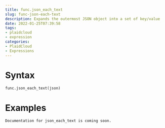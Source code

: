 ```yaml
---
title: func.json_each_text
slug: func-json-each-text
description: Expands the outermost JSON object into a set of key/value pairs. The returned value will be of type text.
date: 2022-01-25T07:39:58
tags:
- plaidcloud
- expression
categories:
- PlaidCloud
- Expressions
---
```



# Syntax



```
func.json_each_text(json)
```


# Examples



```
Documentation for json_each_text is coming soon.
```
